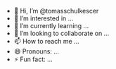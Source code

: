 - 👋 Hi, I’m @tomasschulkescer
- 👀 I’m interested in ...
- 🌱 I’m currently learning ...
- 💞️ I’m looking to collaborate on ...
- 📫 How to reach me ...
- 😄 Pronouns: ...
- ⚡ Fun fact: ...

<!---
tomasschulkescer/tomasschulkescer is a ✨ special ✨ repository because its `README.md` (this file) appears on your GitHub profile.
You can click the Preview link to take a look at your changes.
--->
